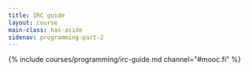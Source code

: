 ```yaml
---
title: IRC guide
layout: course
main-class: has-aside
sidenav: programming-part-2
---
```

{% include courses/programming/irc-guide.md channel="#mooc.fi" %}